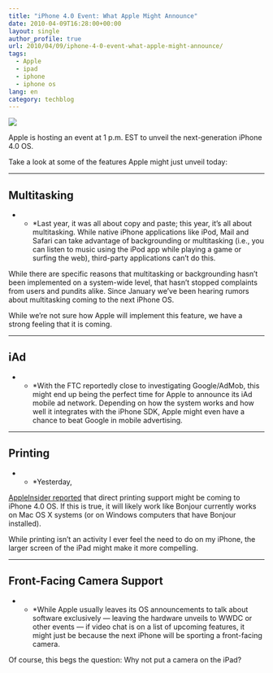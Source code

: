 ```yaml
---
title: "iPhone 4.0 Event: What Apple Might Announce"
date: 2010-04-09T16:28:00+00:00
layout: single
author_profile: true
url: 2010/04/09/iphone-4-0-event-what-apple-might-announce/
tags:
  - Apple
  - ipad
  - iphone
  - iphone os
lang: en
category: techblog
---
```

[![](http://4.bp.blogspot.com/_vaUVXcmC3OI/S79Oia0TMPI/AAAAAAAAB2Q/o1He4V-VT-A/s1600/iphone-os-40-top.jpg)](http://4.bp.blogspot.com/_vaUVXcmC3OI/S79Oia0TMPI/AAAAAAAAB2Q/o1He4V-VT-A/s1600/iphone-os-40-top.jpg)

Apple is hosting an event at 1 p.m. EST to unveil the next-generation iPhone 4.0 OS.

Take a look at some of the features Apple might just unveil today:

* * *

## Multitasking

* * *Last year, it was all about copy and paste; this year, it’s all about multitasking. While native iPhone applications like iPod, Mail and Safari can take advantage of backgrounding or multitasking (i.e., you can listen to music using the iPod app while playing a game or surfing the web), third-party applications can’t do this.</p> 

While there are specific reasons that multitasking or backgrounding hasn’t been implemented on a system-wide level, that hasn’t stopped complaints from users and pundits alike. Since January we’ve been hearing rumors about multitasking coming to the next iPhone OS.

While we’re not sure how Apple will implement this feature, we have a strong feeling that it is coming.

* * *

## iAd

* * *With the FTC reportedly close to investigating Google/AdMob, this might end up being the perfect time for Apple to announce its iAd mobile ad network. Depending on how the system works and how well it integrates with the iPhone SDK, Apple might even have a chance to beat Google in mobile advertising.</p> 

* * *

## Printing

* * *Yesterday, 

<a href="http://www.appleinsider.com/articles/10/04/06/apple_ipad_iphone_os_4_may_gain_direct_printing_support.html" target="_blank">AppleInsider reported</a> that direct printing support might be coming to iPhone 4.0 OS. If this is true, it will likely work like Bonjour currently works on Mac OS X systems (or on Windows computers that have Bonjour installed).</p> 

While printing isn’t an activity I ever feel the need to do on my iPhone, the larger screen of the iPad might make it more compelling.

* * *

## Front-Facing Camera Support

* * *While Apple usually leaves its OS announcements to talk about software exclusively — leaving the hardware unveils to WWDC or other events — if video chat is on a list of upcoming features, it might just be because the next iPhone will be sporting a front-facing camera.</p> 

Of course, this begs the question: Why not put a camera on the iPad?